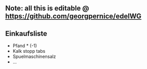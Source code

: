 Note: all this is editable 
@ https://github.com/georgpernice/edelWG
-------------
Einkaufsliste 
-------------
* Pfand * (-1)
* Kalk stopp tabs
* Spuelmaschinensalz
* ...

